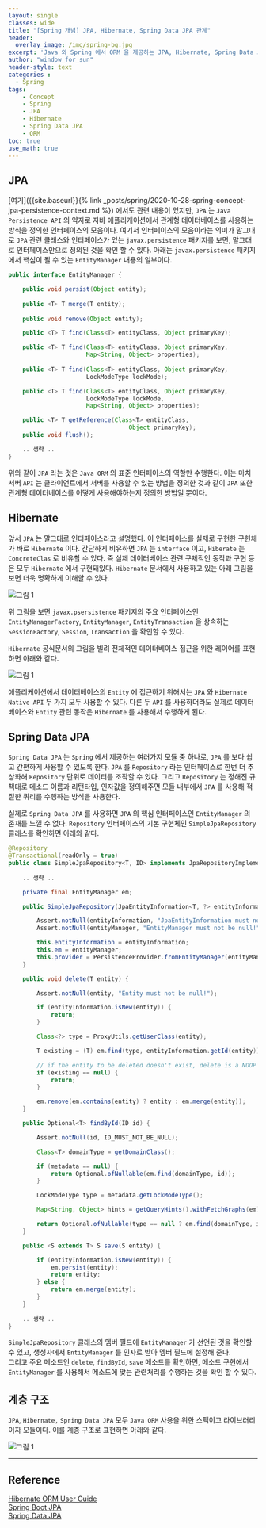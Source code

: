 ```yaml
--- 
layout: single
classes: wide
title: "[Spring 개념] JPA, Hibernate, Spring Data JPA 관계"
header:
  overlay_image: /img/spring-bg.jpg
excerpt: 'Java 와 Spring 에서 ORM 을 제공하는 JPA, Hibernate, Spring Data JPA 에 대해 알아보자'
author: "window_for_sun"
header-style: text
categories :
  - Spring
tags:
    - Concept
    - Spring
    - JPA
    - Hibernate
    - Spring Data JPA
    - ORM
toc: true
use_math: true
---  
```


## JPA
[여기]({{site.baseurl}}{% link _posts/spring/2020-10-28-spring-concept-jpa-persistence-context.md %})
에서도 관련 내용이 있지만, 
`JPA` 는 `Java Persistence API` 의 약자로 자바 애플리케이션에서 관계형 데이터베이스를 사용하는 방식을 정의한 인터페이스의 모음이다. 
여기서 인터페이스의 모음이라는 의미가 말그대로 `JPA` 관련 클래스와 인터페이스가 있는 `javax.persistence` 패키지를 보면, 
말그대로 인터페이스만으로 정의된 것을 확인 할 수 있다. 
아래는 `javax.persistence` 패키지에서 핵심이 될 수 있는 `EntityManager` 내용의 일부이다. 

```java
public interface EntityManager {

    public void persist(Object entity);
 
    public <T> T merge(T entity);
 
    public void remove(Object entity);

    public <T> T find(Class<T> entityClass, Object primaryKey);

    public <T> T find(Class<T> entityClass, Object primaryKey, 
                      Map<String, Object> properties); 
    
    public <T> T find(Class<T> entityClass, Object primaryKey,
                      LockModeType lockMode);

    public <T> T find(Class<T> entityClass, Object primaryKey,
                      LockModeType lockMode, 
                      Map<String, Object> properties);

    public <T> T getReference(Class<T> entityClass, 
                                  Object primaryKey);
    public void flush();

    .. 생략 ..
}
```  

위와 같이 `JPA` 라는 것은 `Java ORM` 의 표준 인터페이스의 역할만 수행한다. 
이는 마치 서버 `API` 는 클라이언트에서 서버를 사용할 수 있는 방법을 정의한 것과 같이 
`JPA` 또한 관계형 데이터베이스를 어떻게 사용해야하는지 정의한 방법일 뿐이다.  


## Hibernate
앞서 `JPA` 는 말그대로 인터페이스라고 설명했다. 
이 인터페이스를 실제로 구현한 구현체가 바로 `Hibernate` 이다. 
간단하게 비유하면 `JPA` 는 `interface` 이고, `Hiberate` 는 `ConcreteClas` 로 비유할 수 있다. 
즉 실제 데이터베이스 관련 구체적인 동작과 구현 등은 모두 `Hibernate` 에서 구현돼있다. 
`Hibernate` 문서에서 사용하고 있는 아래 그림을 보면 더욱 명확하게 이해할 수 있다. 

![그림 1]({{site.baseurl}}/img/spring/concept-jpa-hibernate-spring-data-jpa-1.svg)  

위 그림을 보면 `javax.psersistence` 패키지의 주요 인터페이스인 
`EntityManagerFactory`, `EntityManager`, `EntityTransaction` 을 상속하는 
`SessionFactory`, `Session`, `Transaction` 을 확인할 수 있다.  

`Hibernate` 공식문서의 그림을 빌려 전체적인 데이터베이스 접근을 위한 레이어를 표현하면 아래와 같다. 

![그림 1]({{site.baseurl}}/img/spring/concept-jpa-hibernate-spring-data-jpa-2.svg)  

애플리케이션에서 데이터베이스의 `Entity` 에 접근하기 위해서는 `JPA` 와 `Hibernate Native API` 두 가지 모두 사용할 수 있다. 
다른 두 `API` 를 사용하더라도 실제로 데이터베이스와 `Entity` 관련 동작은 `Hibernate` 를 사용해서 수행하게 된다.   



## Spring Data JPA
`Spring Data JPA` 는 `Spring` 에서 제공하는 여러가지 모듈 중 하나로, 
`JPA` 를 보다 쉽고 간편하게 사용할 수 있도록 한다. 
`JPA` 를 `Repository` 라는 인터페이스로 한번 더 추상화해 `Repository` 단위로 데이터를 조작할 수 있다. 
그리고 `Repository` 는 정해진 규책대로 메소드 이름과 리턴타입, 인자값을 정의해주면 모듈 내부에서 `JPA` 를 사용해 
적절한 쿼리를 수행하는 방식을 사용한다.  

실제로 `Spring Data JPA` 를 사용하면 `JPA` 의 핵심 인터페이스인 `EntityManager` 의 존재를 느낄 수 없다. 
`Repository` 인터페이스의 기본 구현체인 `SimpleJpaRepository` 클래스를 확인하면 아래와 같다. 

```java
@Repository
@Transactional(readOnly = true)
public class SimpleJpaRepository<T, ID> implements JpaRepositoryImplementation<T, ID> {
    
    .. 생략 ..

	private final EntityManager em;

	public SimpleJpaRepository(JpaEntityInformation<T, ?> entityInformation, EntityManager entityManager) {

		Assert.notNull(entityInformation, "JpaEntityInformation must not be null!");
		Assert.notNull(entityManager, "EntityManager must not be null!");

		this.entityInformation = entityInformation;
		this.em = entityManager;
		this.provider = PersistenceProvider.fromEntityManager(entityManager);
	}

    public void delete(T entity) {

        Assert.notNull(entity, "Entity must not be null!");

        if (entityInformation.isNew(entity)) {
            return;
        }

        Class<?> type = ProxyUtils.getUserClass(entity);

        T existing = (T) em.find(type, entityInformation.getId(entity));

        // if the entity to be deleted doesn't exist, delete is a NOOP
        if (existing == null) {
            return;
        }

        em.remove(em.contains(entity) ? entity : em.merge(entity));
	}

    public Optional<T> findById(ID id) {

		Assert.notNull(id, ID_MUST_NOT_BE_NULL);

		Class<T> domainType = getDomainClass();

		if (metadata == null) {
			return Optional.ofNullable(em.find(domainType, id));
		}

		LockModeType type = metadata.getLockModeType();

		Map<String, Object> hints = getQueryHints().withFetchGraphs(em).asMap();

		return Optional.ofNullable(type == null ? em.find(domainType, id, hints) : em.find(domainType, id, type, hints));
	}

    public <S extends T> S save(S entity) {

		if (entityInformation.isNew(entity)) {
			em.persist(entity);
			return entity;
		} else {
			return em.merge(entity);
		}
	}
    
    .. 생략 ..
}
```  

`SimpleJpaRepository` 클래스의 멤버 필드에 `EntityManager` 가 선언된 것을 확인할 수 있고, 
생성자에서 `EntityManager` 를 인자로 받아 멤버 필드에 설정해 준다.  
그리고 주요 메소드인 `delete`, `findById`, `save` 메소드를 확인하면, 
메소드 구현에서 `EntityManager` 를 사용해서 메소드에 맞는 관련처리를 수행하는 것을 확인 할 수 있다.  

## 계층 구조
`JPA`, `Hibernate,` `Spring Data JPA` 모두 `Java ORM` 사용을 위한 스펙이고 라이브러리이자 모듈이다. 
이를 계층 구조로 표현하면 아래와 같다.  

![그림 1]({{site.baseurl}}/img/spring/concept_jpa_hibernate_spring_data_jpa.svg) 

---
## Reference
[Hibernate ORM User Guide](https://docs.jboss.org/hibernate/orm/current/userguide/html_single/Hibernate_User_Guide.html)  
[Spring Boot JPA](https://www.javatpoint.com/spring-boot-jpa)  
[Spring Data JPA](https://docs.spring.io/spring-data/jpa/docs/current/reference/html/#reference)  
